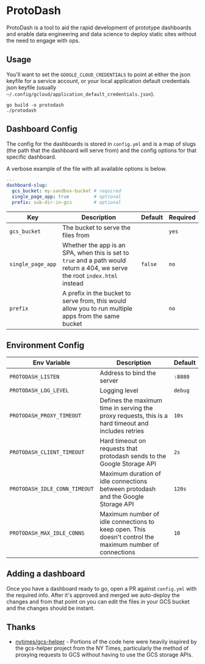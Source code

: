 # ProtoDash

ProtoDash is a tool to aid the rapid development of prototype dashboards and enable data engineering and data science to deploy static sites without the need to engage with ops.

## Usage

You'll want to set the `GOOGLE_CLOUD_CREDENTIALS` to point at either the json keyfile for a service account, or your local application default credentials json keyfile (usually `~/.config/gcloud/application_default_credentials.json`).

```
go build -o protodash
./protodash
```

## Dashboard Config

The config for the dashboards is stored in `config.yml` and is a map of slugs (the path that the dashboard will serve from) and the config options for that specific dashboard.

A verbose example of the file with all available options is below.

```yaml
---
dashboard-slug:
  gcs_bucket: my-sandbox-bucket # required
  single_page_app: true         # optional
  prefix: sub-dir-in-gcs        # optional
```

| Key               | Description                                                                                                                 | Default | Required |
|-------------------|-----------------------------------------------------------------------------------------------------------------------------|---------|----------|
| `gcs_bucket`      | The bucket to serve the files from                                                                                          |         | `yes`    |
| `single_page_app` | Whether the app is an SPA, when this is set to `true` and a path would return a 404, we serve the root `index.html` instead | `false` | `no`     |
| `prefix`          | A prefix in the bucket to serve from, this would allow you to run multiple apps from the same bucket                        |         | `no`     |


## Environment Config

| Env Variable                  | Description                                                                                             | Default |
|-------------------------------|---------------------------------------------------------------------------------------------------------|---------|
| `PROTODASH_LISTEN`            | Address to bind the server                                                                              | `:8080` |
| `PROTODASH_LOG_LEVEL`         | Logging level                                                                                           | `debug` |
| `PROTODASH_PROXY_TIMEOUT`     | Defines the maximum time in serving the proxy requests, this is a hard timeout and includes retries     | `10s`   |
| `PROTODASH_CLIENT_TIMEOUT`    | Hard timeout on requests that protodash sends to the Google Storage API                                 | `2s`    |
| `PROTODASH_IDLE_CONN_TIMEOUT` | Maximum duration of idle connections between protodash and the Google Storage API                       | `120s`  |
| `PROTODASH_MAX_IDLE_CONNS`    | Maximum number of idle connections to keep open. This doesn't control the maximum number of connections | `10`    |

## Adding a dashboard

Once you have a dashboard ready to go, open a PR against `config.yml` with the required info. After it's approved and merged we auto-deploy the changes and from that point on you can edit the files in your GCS bucket and the changes should be instant.

## Thanks

* [nytimes/gcs-helper](https://github.com/nytimes/gcs-helper) - Portions of the code here were heavily inspired by the gcs-helper project from the NY Times, particularly the method of proxying requests to GCS without having to use the GCS storage APIs.
